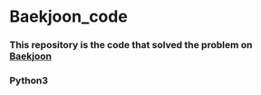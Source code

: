 # Baekjoon_code

### This repository is the code that solved the problem on [Baekjoon]

### Python3
[Baekjoon]: https://www.acmicpc.net
